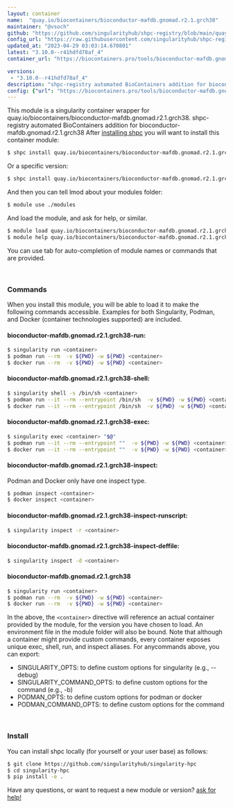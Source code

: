 ```yaml
---
layout: container
name:  "quay.io/biocontainers/bioconductor-mafdb.gnomad.r2.1.grch38"
maintainer: "@vsoch"
github: "https://github.com/singularityhub/shpc-registry/blob/main/quay.io/biocontainers/bioconductor-mafdb.gnomad.r2.1.grch38/container.yaml"
config_url: "https://raw.githubusercontent.com/singularityhub/shpc-registry/main/quay.io/biocontainers/bioconductor-mafdb.gnomad.r2.1.grch38/container.yaml"
updated_at: "2023-04-29 03:03:14.670801"
latest: "3.10.0--r41hdfd78af_4"
container_url: "https://biocontainers.pro/tools/bioconductor-mafdb.gnomad.r2.1.grch38"

versions:
 - "3.10.0--r41hdfd78af_4"
description: "shpc-registry automated BioContainers addition for bioconductor-mafdb.gnomad.r2.1.grch38"
config: {"url": "https://biocontainers.pro/tools/bioconductor-mafdb.gnomad.r2.1.grch38", "maintainer": "@vsoch", "description": "shpc-registry automated BioContainers addition for bioconductor-mafdb.gnomad.r2.1.grch38", "latest": {"3.10.0--r41hdfd78af_4": "sha256:777bd4fc4dd75ea293ce05de3f14c490a85b9bfa7e496f0e2e30017aa8751107"}, "tags": {"3.10.0--r41hdfd78af_4": "sha256:777bd4fc4dd75ea293ce05de3f14c490a85b9bfa7e496f0e2e30017aa8751107"}, "docker": "quay.io/biocontainers/bioconductor-mafdb.gnomad.r2.1.grch38"}
---
```


This module is a singularity container wrapper for quay.io/biocontainers/bioconductor-mafdb.gnomad.r2.1.grch38.
shpc-registry automated BioContainers addition for bioconductor-mafdb.gnomad.r2.1.grch38
After [installing shpc](#install) you will want to install this container module:


```bash
$ shpc install quay.io/biocontainers/bioconductor-mafdb.gnomad.r2.1.grch38
```

Or a specific version:

```bash
$ shpc install quay.io/biocontainers/bioconductor-mafdb.gnomad.r2.1.grch38:3.10.0--r41hdfd78af_4
```

And then you can tell lmod about your modules folder:

```bash
$ module use ./modules
```

And load the module, and ask for help, or similar.

```bash
$ module load quay.io/biocontainers/bioconductor-mafdb.gnomad.r2.1.grch38/3.10.0--r41hdfd78af_4
$ module help quay.io/biocontainers/bioconductor-mafdb.gnomad.r2.1.grch38/3.10.0--r41hdfd78af_4
```

You can use tab for auto-completion of module names or commands that are provided.

<br>

### Commands

When you install this module, you will be able to load it to make the following commands accessible.
Examples for both Singularity, Podman, and Docker (container technologies supported) are included.

#### bioconductor-mafdb.gnomad.r2.1.grch38-run:

```bash
$ singularity run <container>
$ podman run --rm  -v ${PWD} -w ${PWD} <container>
$ docker run --rm  -v ${PWD} -w ${PWD} <container>
```

#### bioconductor-mafdb.gnomad.r2.1.grch38-shell:

```bash
$ singularity shell -s /bin/sh <container>
$ podman run --it --rm --entrypoint /bin/sh  -v ${PWD} -w ${PWD} <container>
$ docker run --it --rm --entrypoint /bin/sh  -v ${PWD} -w ${PWD} <container>
```

#### bioconductor-mafdb.gnomad.r2.1.grch38-exec:

```bash
$ singularity exec <container> "$@"
$ podman run --it --rm --entrypoint ""  -v ${PWD} -w ${PWD} <container> "$@"
$ docker run --it --rm --entrypoint ""  -v ${PWD} -w ${PWD} <container> "$@"
```

#### bioconductor-mafdb.gnomad.r2.1.grch38-inspect:

Podman and Docker only have one inspect type.

```bash
$ podman inspect <container>
$ docker inspect <container>
```

#### bioconductor-mafdb.gnomad.r2.1.grch38-inspect-runscript:

```bash
$ singularity inspect -r <container>
```

#### bioconductor-mafdb.gnomad.r2.1.grch38-inspect-deffile:

```bash
$ singularity inspect -d <container>
```



#### bioconductor-mafdb.gnomad.r2.1.grch38

```bash
$ singularity run <container>
$ podman run --rm  -v ${PWD} -w ${PWD} <container>
$ docker run --rm  -v ${PWD} -w ${PWD} <container>
```


In the above, the `<container>` directive will reference an actual container provided
by the module, for the version you have chosen to load. An environment file in the
module folder will also be bound. Note that although a container
might provide custom commands, every container exposes unique exec, shell, run, and
inspect aliases. For anycommands above, you can export:

 - SINGULARITY_OPTS: to define custom options for singularity (e.g., --debug)
 - SINGULARITY_COMMAND_OPTS: to define custom options for the command (e.g., -b)
 - PODMAN_OPTS: to define custom options for podman or docker
 - PODMAN_COMMAND_OPTS: to define custom options for the command

<br>

### Install

You can install shpc locally (for yourself or your user base) as follows:

```bash
$ git clone https://github.com/singularityhub/singularity-hpc
$ cd singularity-hpc
$ pip install -e .
```

Have any questions, or want to request a new module or version? [ask for help!](https://github.com/singularityhub/singularity-hpc/issues)
